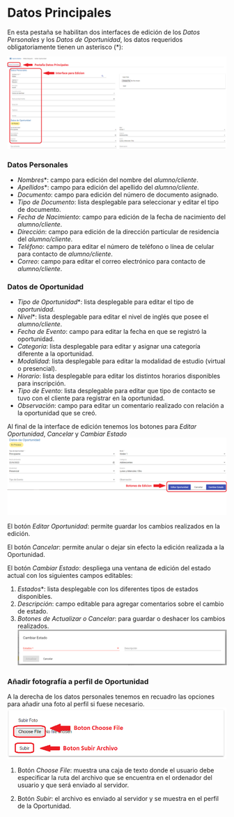 # Datos Principales

En esta pestaña se habilitan dos interfaces de edición de los *Datos Personales* y los *Datos de Oportunidad*, los datos requeridos obligatoriamente tienen un asterisco (*):

![Datos Principales](img/datos_principales.png)

### Datos Personales
-	*Nombres**: campo para edición del nombre del *alumno/cliente*.
-	*Apellidos**: campo para edición del apellido del *alumno/cliente*.
-	*Documento*: campo para edición del número de documento asignado.
-	*Tipo de Documento*: lista desplegable para seleccionar y editar el tipo de documento.
-	*Fecha de Nacimiento*: campo para edición de la fecha de nacimiento del *alumno/cliente*.
-	*Dirección*: campo para edición de la dirección particular de residencia del *alumno/cliente*.
-	*Teléfono*: campo para editar el número de teléfono o línea de celular para contacto de *alumno/cliente*.
-	*Correo*: campo para editar el correo electrónico para contacto de *alumno/cliente*.

### Datos de Oportunidad

-	*Tipo de Oportunidad**: lista desplegable para editar el tipo de *oportunidad*.
-	*Nivel**: lista desplegable para editar el nivel de inglés que posee el *alumno/cliente*.
-	*Fecha de Evento*: campo para editar la fecha en que se registró la oportunidad.
-	*Categoría*: lista desplegable para editar y asignar una categoría diferente a la oportunidad.
-	*Modalidad*: lista desplegable para editar la modalidad de estudio (virtual o presencial).
-	*Horario*: lista desplegable para editar los distintos horarios disponibles para inscripción.
-	*Tipo de Evento*: lista desplegable para editar que tipo de contacto se tuvo con el cliente para registrar en la oportunidad.
-	*Observación*: campo para editar un comentario realizado con relación a la oportunidad que se  creó.

Al final de la interface de edición tenemos los botones para *Editar Oportunidad*, *Cancelar* y *Cambiar Estado*  
![Botones Edición](img/botones_edicion.png)

El botón *Editar Oportunidad*: permite guardar los cambios realizados en la edición.

El botón *Cancelar*: permite anular o dejar sin efecto la edición realizada a la Oportunidad.

El botón *Cambiar Estado*: despliega una ventana de edición del estado actual con los siguientes campos editables: 

1. *Estados**: lista desplegable con los diferentes tipos de estados disponibles.
1. *Descripción*: campo editable para agregar comentarios sobre el cambio de estado.
2. *Botones de Actualizar o Cancelar*: para guardar o deshacer los cambios realizados.  
![Ventana Cambiar Estado](img/ventana_cambiar_estado.png)

### Añadir fotografía a perfil de Oportunidad

A la derecha de los datos personales tenemos en recuadro las opciones para añadir una foto al perfil si fuese necesario.  
![Ventana Foto Perfil](img/ventana_foto_perfil.png)

1.	Botón *Choose File*: muestra una caja de texto donde el usuario debe especificar la ruta del archivo que se encuentra en el ordenador del usuario y que será enviado al servidor.

2.	Botón *Subir*: el archivo es enviado al servidor y se muestra en el perfil de la Oportunidad.
